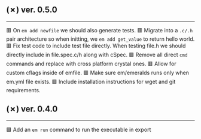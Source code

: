 ## (✗) ver. 0.5.0
-----------------
  🟥 On `em add newfile` we should also generate tests.
  🟥 Migrate into a `.c/.h` pair architecture so when initting, we `em add get_value` to return hello world.
  🟥 Fix test code to include test file directly.  When testing file.h we should directly include in file.spec.c/h along with cSpec.
  🟥 Remove all direct `cmd` commands and replace with cross platform crystal ones.
  🟥 Allow for custom cflags inside of emfile.
  🟥 Make sure em/emeralds runs only when em.yml file exists.
  🟥 Include installation instructions for wget and git requirements.

## (✗) ver. 0.4.0
-----------------
  🟩 Add an `em run` command to run the executable in export
